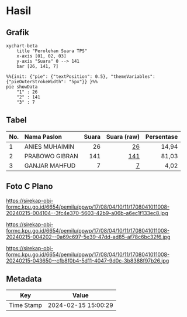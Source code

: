 # Hasil

## Grafik

```mermaid
xychart-beta
    title "Perolehan Suara TPS"
    x-axis [01, 02, 03]
    y-axis "Suara" 0 --> 141
    bar [26, 141, 7]
```

```mermaid
%%{init: {"pie": {"textPosition": 0.5}, "themeVariables": {"pieOuterStrokeWidth": "5px"}} }%%
pie showData
    "1" : 26
    "2" : 141
    "3" : 7
```

## Tabel

| No. | Nama Paslon    | Suara | Suara (raw) | Persentase |
|:--- |:-------------- | -----:| -----------:| ----------:|
| 1   | ANIES MUHAIMIN | 26    | [26][p-1]   | 14,94      |
| 2   | PRABOWO GIBRAN | 141   | [141][p-2]  | 81,03      |
| 3   | GANJAR MAHFUD  | 7     | [7][p-3]    | 4,02       |


[p-1]: https://github.com/gigit-pemilu/pemilu-2024-17-bengkulu/blob/main/pilpres/hitung-suara/sub/17-bengkulu/sub/08-kepahiang/sub/04-kepahiang/sub/1011-dusun-kepahiang/sub/008-tps/sub/paslon-1.txt
[p-2]: https://github.com/gigit-pemilu/pemilu-2024-17-bengkulu/blob/main/pilpres/hitung-suara/sub/17-bengkulu/sub/08-kepahiang/sub/04-kepahiang/sub/1011-dusun-kepahiang/sub/008-tps/sub/paslon-2.txt
[p-3]: https://github.com/gigit-pemilu/pemilu-2024-17-bengkulu/blob/main/pilpres/hitung-suara/sub/17-bengkulu/sub/08-kepahiang/sub/04-kepahiang/sub/1011-dusun-kepahiang/sub/008-tps/sub/paslon-3.txt

## Foto C Plano

https://sirekap-obj-formc.kpu.go.id/6654/pemilu/ppwp/17/08/04/10/11/1708041011008-20240215-004104--3fc4e370-5603-42b9-a06b-a6ec1f133ec8.jpg

https://sirekap-obj-formc.kpu.go.id/6654/pemilu/ppwp/17/08/04/10/11/1708041011008-20240215-004202--0a69c697-5e39-47dd-ad85-af78c6bc32f6.jpg

https://sirekap-obj-formc.kpu.go.id/6654/pemilu/ppwp/17/08/04/10/11/1708041011008-20240215-043650--cfb8f0b4-5d11-4047-9d0c-3b8388f97b26.jpg


## Metadata

| Key        | Value               |
| ---------- | ------------------- |
| Time Stamp | 2024-02-15 15:00:29 |




